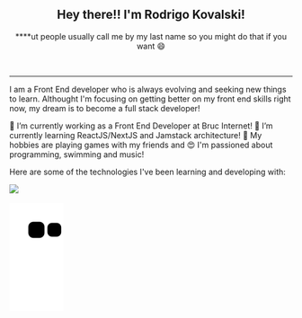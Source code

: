   <h2 align="center">Hey there!! I'm Rodrigo Kovalski!</h2>
  <p align="center">****ut people usually call me by my last name so you might do that if you want 😄</p>
  <br>
  <hr/>
  
  I am a Front End developer who is always evolving and seeking new things to learn. Althought I'm focusing on getting better on my front end skills right now, my dream is to become a full stack developer!

🔭 I’m currently working as a Front End Developer at Bruc Internet!
🌱 I’m currently learning ReactJS/NextJS and  Jamstack architecture! 
👾 My hobbies are playing games with my friends and 
😍 I'm passioned about programming, swimming and music!

Here are some of the technologies I've been learning and developing with:

<img src=" https://upload.wikimedia.org/wikipedia/commons/9/99/Unofficial_JavaScript_logo_2.svg" width="50px">
  
  ![Snake animation](https://github.com/rodrigokovalski/rodrigokovalski/blob/output/github-contribution-grid-snake.svg)

